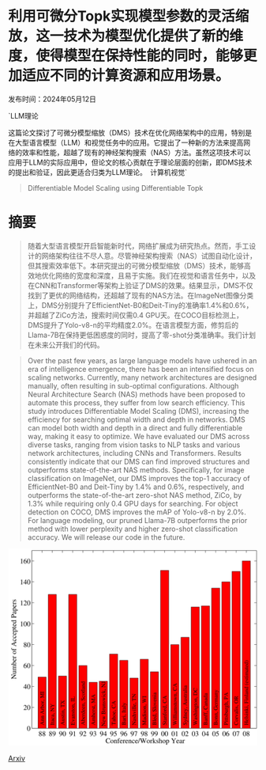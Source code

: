 # 利用可微分Topk实现模型参数的灵活缩放，这一技术为模型优化提供了新的维度，使得模型在保持性能的同时，能够更加适应不同的计算资源和应用场景。

发布时间：2024年05月12日

`LLM理论

这篇论文探讨了可微分模型缩放（DMS）技术在优化网络架构中的应用，特别是在大型语言模型（LLM）和视觉任务中的应用。它提出了一种新的方法来提高网络的效率和性能，超越了现有的神经架构搜索（NAS）方法。虽然这项技术可以应用于LLM的实际应用中，但论文的核心贡献在于理论层面的创新，即DMS技术的提出和验证，因此更适合归类为LLM理论。` `计算机视觉`

> Differentiable Model Scaling using Differentiable Topk

# 摘要

> 随着大型语言模型开启智能新时代，网络扩展成为研究热点。然而，手工设计的网络架构往往不尽人意。尽管神经架构搜索（NAS）试图自动化设计，但其搜索效率低下。本研究提出的可微分模型缩放（DMS）技术，能够高效地优化网络的宽度和深度，且易于实施。我们在视觉和语言任务中，以及在CNN和Transformer等架构上验证了DMS的效果。结果显示，DMS不仅找到了更优的网络结构，还超越了现有的NAS方法。在ImageNet图像分类上，DMS分别提升了EfficientNet-B0和Deit-Tiny的准确率1.4%和0.6%，并超越了ZiCo方法，搜索时间仅需0.4 GPU天。在COCO目标检测上，DMS提升了Yolo-v8-n的平均精度2.0%。在语言模型方面，修剪后的Llama-7B在保持更低困惑度的同时，提高了零-shot分类准确率。我们计划在未来公开我们的代码。

> Over the past few years, as large language models have ushered in an era of intelligence emergence, there has been an intensified focus on scaling networks. Currently, many network architectures are designed manually, often resulting in sub-optimal configurations. Although Neural Architecture Search (NAS) methods have been proposed to automate this process, they suffer from low search efficiency. This study introduces Differentiable Model Scaling (DMS), increasing the efficiency for searching optimal width and depth in networks. DMS can model both width and depth in a direct and fully differentiable way, making it easy to optimize. We have evaluated our DMS across diverse tasks, ranging from vision tasks to NLP tasks and various network architectures, including CNNs and Transformers. Results consistently indicate that our DMS can find improved structures and outperforms state-of-the-art NAS methods. Specifically, for image classification on ImageNet, our DMS improves the top-1 accuracy of EfficientNet-B0 and Deit-Tiny by 1.4% and 0.6%, respectively, and outperforms the state-of-the-art zero-shot NAS method, ZiCo, by 1.3% while requiring only 0.4 GPU days for searching. For object detection on COCO, DMS improves the mAP of Yolo-v8-n by 2.0%. For language modeling, our pruned Llama-7B outperforms the prior method with lower perplexity and higher zero-shot classification accuracy. We will release our code in the future.

![利用可微分Topk实现模型参数的灵活缩放，这一技术为模型优化提供了新的维度，使得模型在保持性能的同时，能够更加适应不同的计算资源和应用场景。](../../../paper_images/2405.07194/x1.png)

[Arxiv](https://arxiv.org/abs/2405.07194)